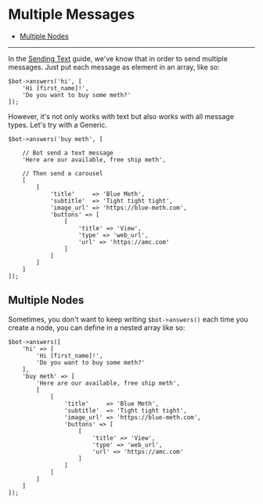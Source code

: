 # Multiple Messages

- [Multiple Nodes](#multiple-nodes)

---
In the [Sending Text](/docs/api/text) guide, we've know that in order to send multiple messages. Just put each message as element in an array, like so:

```
$bot->answers('hi', [
    'Hi [first_name]!',
    'Do you want to buy some meth?'
]);
```

However, it's not only works with text but also works with all message types. Let's try with a Generic.

```
$bot->answers('buy meth', [

    // Bot send a text message
    'Here are our available, free ship meth',

    // Then send a carousel
    [
        [
            'title'     => 'Blue Meth',
            'subtitle'  => 'Tight tight tight',
            'image_url' => 'https://blue-meth.com',
            'buttons' => [
                [
                    'title' => 'View',
                    'type' => 'web_url',
                    'url' => 'https://amc.com'
                ]
            ]
        ]
    ]
]);
```

<a name="multiple-nodes"></a>
## Multiple Nodes
Sometimes, you don't want to keep writing `$bot->answers()` each time you create a node, you can define in a nested array like so:

```
$bot->answers([
    'hi' => [
        'Hi [first_name]!',
        'Do you want to buy some meth?'
    ],
    'buy meth' => [
        'Here are our available, free ship meth',
        [
            [
                'title'     => 'Blue Meth',
                'subtitle'  => 'Tight tight tight',
                'image_url' => 'https://blue-meth.com',
                'buttons' => [
                    [
                        'title' => 'View',
                        'type' => 'web_url',
                        'url' => 'https://amc.com'
                    ]
                ]
            ]
        ]
    ]
]);
```